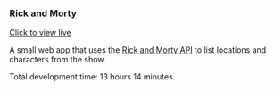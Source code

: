 ### Rick and Morty

[Click to view live](https://rick-and-morty-flame-seven.vercel.app/)

A small web app that uses the [Rick and Morty API](https://rickandmortyapi.com) to list locations and characters from the show.

Total development time: 13 hours 14 minutes.